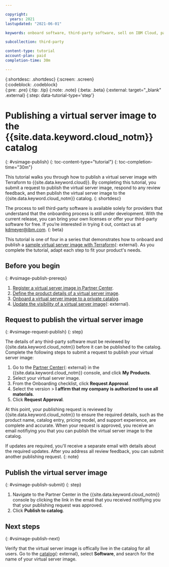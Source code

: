 ```yaml
---

copyright:
  years: 2021
lastupdated: "2021-06-01"

keywords: onboard software, third-party software, sell on IBM Cloud, partner center, virtual server image, virtual machine image, image, vm, vsi, publish, Terraform, tutorial, sample

subcollection: third-party

content-type: tutorial
account-plan: paid
completion-time: 30m 

---
```


{:shortdesc: .shortdesc}
{:screen: .screen}  
{:codeblock: .codeblock}  
{:pre: .pre}
{:tip: .tip}
{:note: .note}
{:beta: .beta}
{:external: target="_blank" .external}
{:step: data-tutorial-type='step'} 


# Publishing a virtual server image to the {{site.data.keyword.cloud_notm}} catalog
{: #vsimage-publish}
{: toc-content-type="tutorial"} 
{: toc-completion-time="30m"} 

This tutorial walks you through how to publish a virtual server image with Terraform to {{site.data.keyword.cloud}}. By completing this tutorial, you submit a request to publish the virtual server image, respond to any review feedback, and then publish the virtual server image to the {{site.data.keyword.cloud_notm}} catalog.
{: shortdesc}

The process to sell third-party software is available solely for providers that understand that the onboarding process is still under development. With the current release, you can bring your own licenses or offer your third-party software for free. If you’re interested in trying it out, contact us at kdmeyer@ibm.com.
{: beta}

This tutorial is one of four in a series that demonstrates how to onboard and publish a [sample virtual server image with Terraform](https://github.com/IBM-Cloud/isv-vsi-product-deploy-sample/tree/v1.0){: external}. As you complete the tutorial, adapt each step to fit your product's needs.

## Before you begin
{: #vsimage-publish-prereqs}

1. [Register a virtual server image in Partner Center](/docs/third-party?topic=third-party-vsimage-register).
1. [Define the product details of a virtual server image](/docs/third-party?topic=third-party-vsimage-define).
1. [Onboard a virtual server image to a private catalog](/docs/third-party?topic=third-party-vsimage-onboard).
1. [Update the visibility of a virtual server image](https://github.com/IBM-Cloud/isv-vsi-product-deploy-sample#update-the-visibility-of-your-image-patch-api){: external}.

## Request to publish the virtual server image
{: #vsimage-request-publish}
{: step}

The details of any third-party software must be reviewed by {{site.data.keyword.cloud_notm}} before it can be published to the catalog. Complete the following steps to submit a request to publish your virtual server image:

1. Go to the [Partner Center](https://cloud.ibm.com/partner-center/sell){: external} in the {{site.data.keyword.cloud_notm}} console, and click **My Products**.
1. Select your virtual server image.  
1. From the Onboarding checklist, click **Request Approval**. 
1. Select the version > **I affirm that my company is authorized to use all materials**. 
1. Click **Request Approval**.

At this point, your publishing request is reviewed by {{site.data.keyword.cloud_notm}} to ensure the required details, such as the product name, catalog entry, pricing model, and support experience, are complete and accurate. When your request is approved, you receive an email notifiying you that you can publish the virtual server image to the catalog. 

If updates are required, you'll receive a separate email with details about the required updates. After you address all review feedback, you can submit another publishing request.
{: note} 

## Publish the virtual server image
{: #vsimage-publish-submit}
{: step}

1. Navigate to the Partner Center in the {{site.data.keyword.cloud_notm}} console by clicking the link in the email that you received notifiying you that your publishing request was approved.
1. Click **Publish to catalog**.

## Next steps
{: #vsimage-publish-next}

Verify that the virtual server image is offically live in the catalog for all users. Go to the [catalog](https://cloud.ibm.com/catalog){: external}, select **Software**, and search for the name of your virtual server image. 





